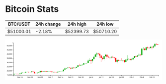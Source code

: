 # Bitcoin Stats

BTC/USDT|24h change|24h high|24h low|
|---|---|---|---|
|$51000.01|-2.18%|$52399.73|$50710.20|

<img src="./chart.svg">
